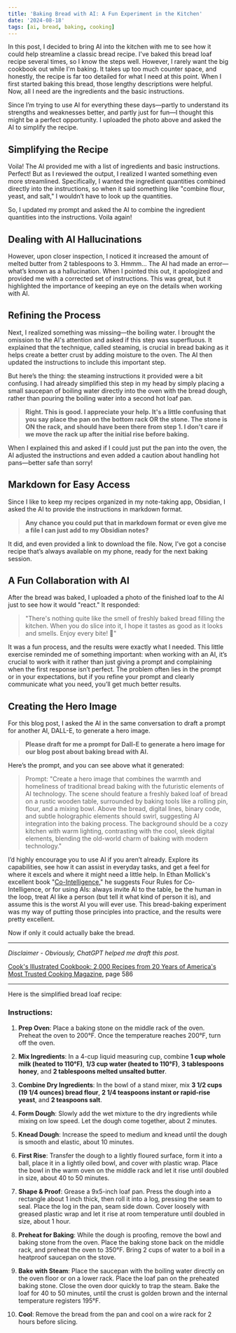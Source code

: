 ```yaml
---
title: 'Baking Bread with AI: A Fun Experiment in the Kitchen'
date: '2024-08-18'
tags: [ai, bread, baking, cooking]
---
```


<script>
    import CloudinaryImage from '$lib/components/CloudinaryImage.svelte'
</script>

<CloudinaryImage public_id="brentdanley.com/bread_ai/ai_bread_hero" alt="Baking bread with AI blog hero image" />

In this post, I decided to bring AI into the kitchen with me to see how it could help streamline a classic bread recipe. I've baked this bread loaf recipe several times, so I know the steps well. However, I rarely want the big cookbook out while I'm baking. It takes up too much counter space, and honestly, the recipe is far too detailed for what I need at this point. When I first started baking this bread, those lengthy descriptions were helpful. Now, all I need are the ingredients and the basic instructions.

<CloudinaryImage public_id="brentdanley.com/bread_ai/bread_cookbook" caption="Cook's Illustrated Cookbook: 2,000 Recipes from 20 Years of America's Most Trusted Cooking Magazine" alt="Cook's Illustrated Cookbook: 2,000 Recipes from 20 Years of America's Most Trusted Cooking Magazine" />

Since I’m trying to use AI for everything these days—partly to understand its strengths and weaknesses better, and partly just for fun—I thought this might be a perfect opportunity. I uploaded the photo above and asked the AI to simplify the recipe.

## Simplifying the Recipe

Voila! The AI provided me with a list of ingredients and basic instructions. Perfect! But as I reviewed the output, I realized I wanted something even more streamlined. Specifically, I wanted the ingredient quantities combined directly into the instructions, so when it said something like "combine flour, yeast, and salt," I wouldn’t have to look up the quantities.

So, I updated my prompt and asked the AI to combine the ingredient quantities into the instructions. Voila again!

## Dealing with AI Hallucinations

However, upon closer inspection, I noticed it increased the amount of melted butter from 2 tablespoons to 3. Hmmm... The AI had made an error—what’s known as a hallucination. When I pointed this out, it apologized and provided me with a corrected set of instructions. This was great, but it highlighted the importance of keeping an eye on the details when working with AI.

## Refining the Process

Next, I realized something was missing—the boiling water. I brought the omission to the AI's attention and asked if this step was superfluous. It explained that the technique, called steaming, is crucial in bread baking as it helps create a better crust by adding moisture to the oven. The AI then updated the instructions to include this important step.

But here’s the thing: the steaming instructions it provided were a bit confusing. I had already simplified this step in my head by simply placing a small saucepan of boiling water directly into the oven with the bread dough, rather than pouring the boiling water into a second hot loaf pan.

> **Right. This is good. I appreciate your help. It's a little confusing that you say place the pan on the bottom rack OR the stone. The stone is ON the rack, and should have been there from step 1. I don't care if we move the rack up after the initial rise before baking.**

When I explained this and asked if I could just put the pan into the oven, the AI adjusted the instructions and even added a caution about handling hot pans—better safe than sorry!

## Markdown for Easy Access

Since I like to keep my recipes organized in my note-taking app, Obsidian, I asked the AI to provide the instructions in markdown format.

> **Any chance you could put that in markdown format or even give me a file I can just add to my Obsidian notes?**

It did, and even provided a link to download the file. Now, I’ve got a concise recipe that’s always available on my phone, ready for the next baking session.

## A Fun Collaboration with AI

After the bread was baked, I uploaded a photo of the finished loaf to the AI just to see how it would "react." It responded:

> "There's nothing quite like the smell of freshly baked bread filling the kitchen. When you do slice into it, I hope it tastes as good as it looks and smells. Enjoy every bite! 🍞"

It was a fun process, and the results were exactly what I needed. This little exercise reminded me of something important: when working with an AI, it’s crucial to work with it rather than just giving a prompt and complaining when the first response isn’t perfect. The problem often lies in the prompt or in your expectations, but if you refine your prompt and clearly communicate what you need, you’ll get much better results.

## Creating the Hero Image

For this blog post, I asked the AI in the same conversation to draft a prompt for another AI, DALL-E, to generate a hero image.

> **Please draft for me a prompt for Dall-E to generate a hero image for our blog post about baking bread with AI.**

Here’s the prompt, and you can see above what it generated:

> Prompt: "Create a hero image that combines the warmth and homeliness of traditional bread baking with the futuristic elements of AI technology. The scene should feature a freshly baked loaf of bread on a rustic wooden table, surrounded by baking tools like a rolling pin, flour, and a mixing bowl. Above the bread, digital lines, binary code, and subtle holographic elements should swirl, suggesting AI integration into the baking process. The background should be a cozy kitchen with warm lighting, contrasting with the cool, sleek digital elements, blending the old-world charm of baking with modern technology."

I’d highly encourage you to use AI if you aren’t already. Explore its capabilities, see how it can assist in everyday tasks, and get a feel for where it excels and where it might need a little help. In Ethan Mollick's excellent book "[Co-Intelligence](https://a.co/d/cZVqRNd)," he suggests Four Rules for Co-Intelligence, or for using AIs: always invite AI to the table, be the human in the loop, treat AI like a person (but tell it what kind of person it is), and assume this is the worst AI you will ever use. This bread-baking experiment was my way of putting those principles into practice, and the results were pretty excellent.

Now if only it could actually bake the bread.

---

_Disclaimer - Obviously, ChatGPT helped me draft this post._

[Cook's Illustrated Cookbook: 2,000 Recipes from 20 Years of America's Most Trusted Cooking Magazine](https://a.co/d/hY3x9SN), page 586

---

Here is the simplified bread loaf recipe:

### Instructions:

1. **Prep Oven**: Place a baking stone on the middle rack of the oven. Preheat the oven to 200°F. Once the temperature reaches 200°F, turn off the oven.

2. **Mix Ingredients**: In a 4-cup liquid measuring cup, combine **1 cup whole milk (heated to 110°F)**, **1/3 cup water (heated to 110°F)**, **3 tablespoons honey**, and **2 tablespoons melted unsalted butter**.

3. **Combine Dry Ingredients**: In the bowl of a stand mixer, mix **3 1/2 cups (19 1/4 ounces) bread flour**, **2 1/4 teaspoons instant or rapid-rise yeast**, and **2 teaspoons salt**.

4. **Form Dough**: Slowly add the wet mixture to the dry ingredients while mixing on low speed. Let the dough come together, about 2 minutes.

5. **Knead Dough**: Increase the speed to medium and knead until the dough is smooth and elastic, about 10 minutes.

6. **First Rise**: Transfer the dough to a lightly floured surface, form it into a ball, place it in a lightly oiled bowl, and cover with plastic wrap. Place the bowl in the warm oven on the middle rack and let it rise until doubled in size, about 40 to 50 minutes.

7. **Shape & Proof**: Grease a 9x5-inch loaf pan. Press the dough into a rectangle about 1 inch thick, then roll it into a log, pressing the seam to seal. Place the log in the pan, seam side down. Cover loosely with greased plastic wrap and let it rise at room temperature until doubled in size, about 1 hour.

8. **Preheat for Baking**: While the dough is proofing, remove the bowl and baking stone from the oven. Place the baking stone back on the middle rack, and preheat the oven to 350°F. Bring 2 cups of water to a boil in a heatproof saucepan on the stove.

9. **Bake with Steam**: Place the saucepan with the boiling water directly on the oven floor or on a lower rack. Place the loaf pan on the preheated baking stone. Close the oven door quickly to trap the steam. Bake the loaf for 40 to 50 minutes, until the crust is golden brown and the internal temperature registers 195°F.

10. **Cool**: Remove the bread from the pan and cool on a wire rack for 2 hours before slicing.
